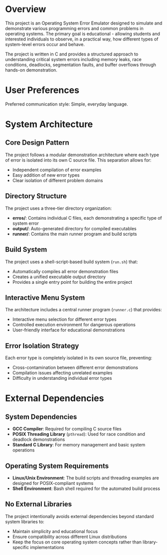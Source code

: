 # Overview

This project is an Operating System Error Emulator designed to simulate and demonstrate various programming errors and common problems in operating systems. The primary goal is educational - allowing students and interested individuals to observe, in a practical way, how different types of system-level errors occur and behave.

The project is written in C and provides a structured approach to understanding critical system errors including memory leaks, race conditions, deadlocks, segmentation faults, and buffer overflows through hands-on demonstration.

# User Preferences

Preferred communication style: Simple, everyday language.

# System Architecture

## Core Design Pattern
The project follows a modular demonstration architecture where each type of error is isolated into its own C source file. This separation allows for:
- Independent compilation of error examples
- Easy addition of new error types
- Clear isolation of different problem domains

## Directory Structure
The project uses a three-tier directory organization:
- **erros/**: Contains individual C files, each demonstrating a specific type of system error
- **output/**: Auto-generated directory for compiled executables
- **runner/**: Contains the main runner program and build scripts

## Build System
The project uses a shell-script-based build system (`run.sh`) that:
- Automatically compiles all error demonstration files
- Creates a unified executable output directory
- Provides a single entry point for building the entire project

## Interactive Menu System
The architecture includes a central runner program (`runner.c`) that provides:
- Interactive menu selection for different error types
- Controlled execution environment for dangerous operations
- User-friendly interface for educational demonstrations

## Error Isolation Strategy
Each error type is completely isolated in its own source file, preventing:
- Cross-contamination between different error demonstrations
- Compilation issues affecting unrelated examples
- Difficulty in understanding individual error types

# External Dependencies

## System Dependencies
- **GCC Compiler**: Required for compiling C source files
- **POSIX Threading Library** (`pthread`): Used for race condition and deadlock demonstrations
- **Standard C Library**: For memory management and basic system operations

## Operating System Requirements
- **Linux/Unix Environment**: The build scripts and threading examples are designed for POSIX-compliant systems
- **Shell Environment**: Bash shell required for the automated build process

## No External Libraries
The project intentionally avoids external dependencies beyond standard system libraries to:
- Maintain simplicity and educational focus
- Ensure compatibility across different Linux distributions
- Keep the focus on core operating system concepts rather than library-specific implementations